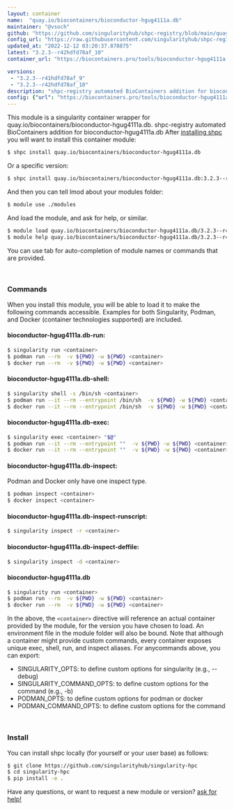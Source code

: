 ```yaml
---
layout: container
name:  "quay.io/biocontainers/bioconductor-hgug4111a.db"
maintainer: "@vsoch"
github: "https://github.com/singularityhub/shpc-registry/blob/main/quay.io/biocontainers/bioconductor-hgug4111a.db/container.yaml"
config_url: "https://raw.githubusercontent.com/singularityhub/shpc-registry/main/quay.io/biocontainers/bioconductor-hgug4111a.db/container.yaml"
updated_at: "2022-12-12 03:20:37.878875"
latest: "3.2.3--r42hdfd78af_10"
container_url: "https://biocontainers.pro/tools/bioconductor-hgug4111a.db"

versions:
 - "3.2.3--r41hdfd78af_9"
 - "3.2.3--r42hdfd78af_10"
description: "shpc-registry automated BioContainers addition for bioconductor-hgug4111a.db"
config: {"url": "https://biocontainers.pro/tools/bioconductor-hgug4111a.db", "maintainer": "@vsoch", "description": "shpc-registry automated BioContainers addition for bioconductor-hgug4111a.db", "latest": {"3.2.3--r42hdfd78af_10": "sha256:2e3a4ff355b1f0a1664a63612133333d8039d5ba82c738cd873552a879f50927"}, "tags": {"3.2.3--r41hdfd78af_9": "sha256:9c5074d0554ec0098e92511b8434d3c97338de6de2922441345d9acf31b32690", "3.2.3--r42hdfd78af_10": "sha256:2e3a4ff355b1f0a1664a63612133333d8039d5ba82c738cd873552a879f50927"}, "docker": "quay.io/biocontainers/bioconductor-hgug4111a.db"}
---
```


This module is a singularity container wrapper for quay.io/biocontainers/bioconductor-hgug4111a.db.
shpc-registry automated BioContainers addition for bioconductor-hgug4111a.db
After [installing shpc](#install) you will want to install this container module:


```bash
$ shpc install quay.io/biocontainers/bioconductor-hgug4111a.db
```

Or a specific version:

```bash
$ shpc install quay.io/biocontainers/bioconductor-hgug4111a.db:3.2.3--r42hdfd78af_10
```

And then you can tell lmod about your modules folder:

```bash
$ module use ./modules
```

And load the module, and ask for help, or similar.

```bash
$ module load quay.io/biocontainers/bioconductor-hgug4111a.db/3.2.3--r42hdfd78af_10
$ module help quay.io/biocontainers/bioconductor-hgug4111a.db/3.2.3--r42hdfd78af_10
```

You can use tab for auto-completion of module names or commands that are provided.

<br>

### Commands

When you install this module, you will be able to load it to make the following commands accessible.
Examples for both Singularity, Podman, and Docker (container technologies supported) are included.

#### bioconductor-hgug4111a.db-run:

```bash
$ singularity run <container>
$ podman run --rm  -v ${PWD} -w ${PWD} <container>
$ docker run --rm  -v ${PWD} -w ${PWD} <container>
```

#### bioconductor-hgug4111a.db-shell:

```bash
$ singularity shell -s /bin/sh <container>
$ podman run --it --rm --entrypoint /bin/sh  -v ${PWD} -w ${PWD} <container>
$ docker run --it --rm --entrypoint /bin/sh  -v ${PWD} -w ${PWD} <container>
```

#### bioconductor-hgug4111a.db-exec:

```bash
$ singularity exec <container> "$@"
$ podman run --it --rm --entrypoint ""  -v ${PWD} -w ${PWD} <container> "$@"
$ docker run --it --rm --entrypoint ""  -v ${PWD} -w ${PWD} <container> "$@"
```

#### bioconductor-hgug4111a.db-inspect:

Podman and Docker only have one inspect type.

```bash
$ podman inspect <container>
$ docker inspect <container>
```

#### bioconductor-hgug4111a.db-inspect-runscript:

```bash
$ singularity inspect -r <container>
```

#### bioconductor-hgug4111a.db-inspect-deffile:

```bash
$ singularity inspect -d <container>
```



#### bioconductor-hgug4111a.db

```bash
$ singularity run <container>
$ podman run --rm  -v ${PWD} -w ${PWD} <container>
$ docker run --rm  -v ${PWD} -w ${PWD} <container>
```


In the above, the `<container>` directive will reference an actual container provided
by the module, for the version you have chosen to load. An environment file in the
module folder will also be bound. Note that although a container
might provide custom commands, every container exposes unique exec, shell, run, and
inspect aliases. For anycommands above, you can export:

 - SINGULARITY_OPTS: to define custom options for singularity (e.g., --debug)
 - SINGULARITY_COMMAND_OPTS: to define custom options for the command (e.g., -b)
 - PODMAN_OPTS: to define custom options for podman or docker
 - PODMAN_COMMAND_OPTS: to define custom options for the command

<br>

### Install

You can install shpc locally (for yourself or your user base) as follows:

```bash
$ git clone https://github.com/singularityhub/singularity-hpc
$ cd singularity-hpc
$ pip install -e .
```

Have any questions, or want to request a new module or version? [ask for help!](https://github.com/singularityhub/singularity-hpc/issues)